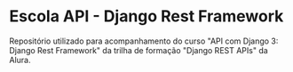 # Escola API - Django Rest Framework

Repositório utilizado para acompanhamento do curso "API com Django 3: Django Rest Framework" da trilha de formação "Django REST APIs" da Alura.

